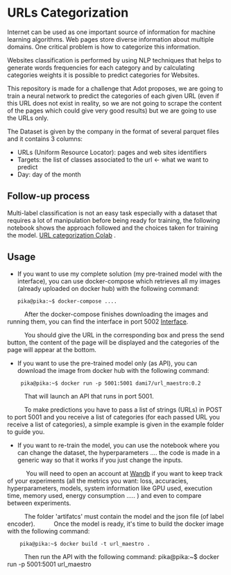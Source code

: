 # URLs Categorization
Internet can be used as one important source of information for machine learning algorithms. Web pages store diverse information about multiple domains. One critical problem is how to categorize this information.

Websites classification is performed by using NLP techniques that helps to generate words frequencies for each category and by calculating categories weights it is possible to predict categories for Websites.

This repository is made for a challenge that Adot proposes, we are going to train a neural network to predict the categories of each given URL (even if this URL does not exist in reality, so we are not going to scrape the content of the pages which could give very good results) but we are going to use the URLs only.

The Dataset is given by the company in the format of several parquet files and it contains 3 columns:

*   URLs (Uniform Resource Locator): pages and web sites identifiers
*   Targets: the list of classes associated to the url ← what we want to predict
*   Day: day of the month

## Follow-up process
Multi-label classification is not an easy task especially with a dataset that requires a lot of manipulation before being ready for training, the following notebook shows the approach followed and the choices taken for training the model.  [URL categorization Colab](https://colab.research.google.com/drive/1w4GOV9h2pPI9P-E8Z-Z2qzsrQVduVzFS?usp=sharing) .

## Usage

*   If you want to use my complete solution (my pre-trained model with the interface), you can use docker-compose which retrieves all my images (already uploaded on docker hub) with the following command:

        pika@pika:~$ docker-compose ....


&nbsp;&nbsp;&nbsp;&nbsp;&nbsp;&nbsp;&nbsp;&nbsp;&nbsp;&nbsp;After the docker-compose finishes downloading the images and running them, you can find the interface in port 5002 [Interface](http://localhost:5002/).

&nbsp;&nbsp;&nbsp;&nbsp;&nbsp;&nbsp;&nbsp;&nbsp;&nbsp;&nbsp;You should give the URL in the corresponding box and press the send button, the content of the page will be displayed and the categories of the page will appear at the bottom.

*  If you want to use the pre-trained model only (as API), you can download the image from docker hub with the following command:

        pika@pika:~$ docker run -p 5001:5001 dami7/url_maestro:0.2
&nbsp;&nbsp;&nbsp;&nbsp;&nbsp;&nbsp;&nbsp;&nbsp;&nbsp;&nbsp;That will launch an API that runs in port 5001. 

&nbsp;&nbsp;&nbsp;&nbsp;&nbsp;&nbsp;&nbsp;&nbsp;&nbsp;&nbsp;To make predictions you have to pass a list of strings (URLs) in POST to port 5001 and you receive a list of categories (for each passed URL you receive a list of categories), a simple example is given in the example folder to guide you.

*    If you want to re-train the model, you can use the notebook where you can change the dataset, the hyperparameters .... the code is made in a generic way so that it works if you just change the inputs. 

&nbsp;&nbsp;&nbsp;&nbsp;&nbsp;&nbsp;&nbsp;&nbsp;&nbsp;&nbsp; You will need to open an account at [Wandb](https://wandb.ai/) if you want to keep track of your experiments (all the metrics you want: loss, accuracies, hyperparameters, models, system information like GPU used, execution time, memory used, energy consumption .....  ) and even to compare between experiments.


&nbsp;&nbsp;&nbsp;&nbsp;&nbsp;&nbsp;&nbsp;&nbsp;&nbsp;&nbsp;The folder 'artifatcs' must contain the model and the json file (of label encoder).
&nbsp;&nbsp;&nbsp;&nbsp;&nbsp;&nbsp;&nbsp;&nbsp;&nbsp;&nbsp;Once the model is ready, it's time to build the docker image with the following command: 

        pika@pika:~$ docker build -t url_maestro .

&nbsp;&nbsp;&nbsp;&nbsp;&nbsp;&nbsp;&nbsp;&nbsp;&nbsp;&nbsp;Then run the API with the following command:
        pika@pika:~$ docker run -p 5001:5001 url_maestro



